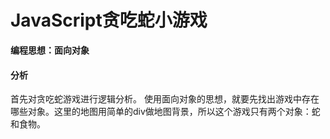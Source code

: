 # JavaScript贪吃蛇小游戏

**编程思想：面向对象**

#### 分析
首先对贪吃蛇游戏进行逻辑分析。
使用面向对象的思想，就要先找出游戏中存在哪些对象。这里的地图用简单的div做地图背景，所以这个游戏只有两个对象：蛇和食物。
